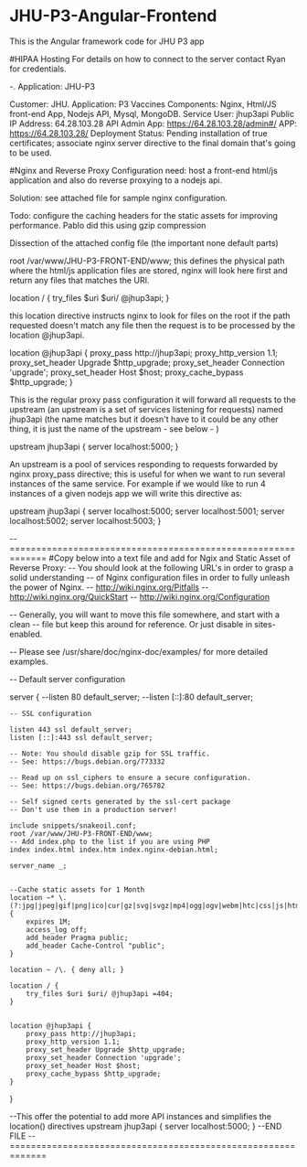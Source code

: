 # JHU-P3-Angular-Frontend
This is the Angular framework code for JHU P3 app

#HIPAA Hosting
For details on how to connect to the server contact Ryan for credentials.

-. Application: JHU-P3

Customer: JHU.
Application: P3 Vaccines
Components: Nginx, Html/JS front-end App, Nodejs API, Mysql, MongoDB.
Service User: jhup3api
Public IP Address: 64.28.103.28
API Admin App: https://64.28.103.28/admin#/
APP: https://64.28.103.28/
Deployment Status: Pending installation of true certificates; associate nginx server directive to the final domain that's going to be used. 

#Nginx and Reverse Proxy Configuration
need: host a front-end html/js application and also do reverse proxying to a nodejs api. 

Solution: see attached file for sample nginx configuration. 

Todo: configure the caching headers for the static assets for improving performance. Pablo did this using gzip compression

Dissection of the attached config file (the important none default parts)

root /var/www/JHU-P3-FRONT-END/www; this defines the physical path where the html/js application files are stored, nginx will look here first and return any files that matches the URI.


 location / {
try_files $uri $uri/ @jhup3api;
}

this location directive instructs nginx to look for files on the root if the path requested doesn't match any file then the request is to be processed by the location @jhup3api.


location @jhup3api {
proxy_pass http://jhup3api;
proxy_http_version 1.1;
proxy_set_header Upgrade $http_upgrade;
proxy_set_header Connection 'upgrade';
proxy_set_header Host $host;
proxy_cache_bypass $http_upgrade;
}

This is the regular proxy pass configuration it will forward all requests to the upstream (an upstream is a set of services listening for requests) named jhup3api (the name matches but it doesn't have to it could be any other thing, it is just the name of the upstream - see below - )


upstream jhup3api {
        server localhost:5000;
}

An upstream is a pool of services responding to requests forwarded by nginx proxy_pass directive; this is useful for when we want to run several instances of the same service. For example if we would like to run 4 instances of a given nodejs app we will write this directive as: 

upstream jhup3api {
        server localhost:5000;
        server localhost:5001;
        server localhost:5002;
        server localhost:5003;
}


--=============================================================
#Copy below into a text file and add for Ngix and Static Asset of Reverse Proxy:
-- You should look at the following URL's in order to grasp a solid understanding
-- of Nginx configuration files in order to fully unleash the power of Nginx.
-- http://wiki.nginx.org/Pitfalls
-- http://wiki.nginx.org/QuickStart
-- http://wiki.nginx.org/Configuration

-- Generally, you will want to move this file somewhere, and start with a clean
-- file but keep this around for reference. Or just disable in sites-enabled.

-- Please see /usr/share/doc/nginx-doc/examples/ for more detailed examples.

-- Default server configuration

server {
	--listen 80 default_server;
	--listen [::]:80 default_server;

	-- SSL configuration
	
	listen 443 ssl default_server;
	listen [::]:443 ssl default_server;
	
	-- Note: You should disable gzip for SSL traffic.
	-- See: https://bugs.debian.org/773332
	
	-- Read up on ssl_ciphers to ensure a secure configuration.
	-- See: https://bugs.debian.org/765782
	
	-- Self signed certs generated by the ssl-cert package
	-- Don't use them in a production server!
	
	include snippets/snakeoil.conf;
	root /var/www/JHU-P3-FRONT-END/www;
	-- Add index.php to the list if you are using PHP
	index index.html index.htm index.nginx-debian.html;

	server_name _;


	--Cache static assets for 1 Month
	location ~* \.(?:jpg|jpeg|gif|png|ico|cur|gz|svg|svgz|mp4|ogg|ogv|webm|htc|css|js|html|min.js)$ {
  		expires 1M;
  		access_log off;
		add_header Pragma public;
  		add_header Cache-Control "public";
	}

	location ~ /\. { deny all; }

	location / {
		try_files $uri $uri/ @jhup3api =404;
	}


	location @jhup3api {
		proxy_pass http://jhup3api;
		proxy_http_version 1.1;
		proxy_set_header Upgrade $http_upgrade;
		proxy_set_header Connection 'upgrade';
		proxy_set_header Host $host;
		proxy_cache_bypass $http_upgrade;
	}
}

--This offer the potential to add more API instances and simplifies the location() directives
upstream jhup3api {
        server localhost:5000;
}
--END FILE
--=============================================================
